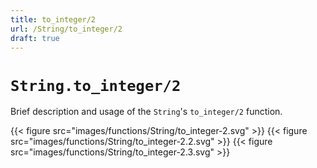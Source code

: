 ```yaml
---
title: to_integer/2
url: /String/to_integer/2
draft: true
---
```


# `String.to_integer/2`
Brief description and usage of the `String`'s `to_integer/2` function.

{{< figure src="images/functions/String/to_integer-2.svg" >}}
{{< figure src="images/functions/String/to_integer-2.2.svg" >}}
{{< figure src="images/functions/String/to_integer-2.3.svg" >}}
